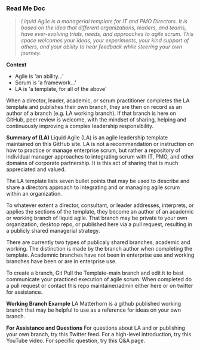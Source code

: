 ### Read Me Doc

> _Liquid Agile is a managerial template for IT and PMO Directors. It is based on the idea that different organizations, leaders, and teams, have ever-evolving trials, needs, and approaches to agile scrum. This space welcomes your ideas, your experiments, your kind support of others, and your ability to hear feedback while steering your own journey._

**Context**
- Agile is 'an ability...'
- Scrum is 'a framework...' 
- LA is 'a template, for all of the above'

When a director, leader, academic, or scrum practitioner completes the LA template and publishes their own branch, they are then on record as an author of a branch (e.g. LA working branch). If that branch is here on GitHub, peer review is welcome, with the mindset of sharing, helping and continuously improving a complex leadership responsibility. 

**Summary of (LA)**
Liquid Agile (LA) is an agile leadership template maintained on this GitHub site. LA is not a recommendation or instruction on how to practice or manage enterprise scrum, but rather a repository of individual manager approaches to integrating scrum with IT, PMO, and other domains of corporate partnership. It is this act of sharing that is much appreciated and valued.  

 The LA template lists seven bullet points that may be used to describe and share a directors approach to integrating and or managing agile scrum within an organization. 

To whatever extent a director, consultant, or leader addresses, interprets, or applies the sections of the template, they become an author of an academic or working branch of liquid agile. That branch may be private to your own organization, desktop repo, or published here via a pull request, resulting in a publicly shared managerial strategy.   

There are currently two types of publicaly shared branches, academic and working. The distinction is made by the branch author when completing the template. Academnic branches have not been in enterprise use and working branches have been or are in enterprise use. 

To create a branch, Git Pull the Template-main branch and edit it to best communicate your practiced execution of agile scrum. When completed do a pull request or contact this repo maintainer/admin either here or on twitter for assistance. 

 








**Working Branch Example**
LA Matterhorn is a github published working branch that may be helpful to use as a reference for ideas on your own branch.




**For Assistance and Questions**
For questions about LA and or publishing your own branch, try this Twitter feed. 
For a high-level introduction, try this YouTube video.
For specific question, try this Q&A page. 









